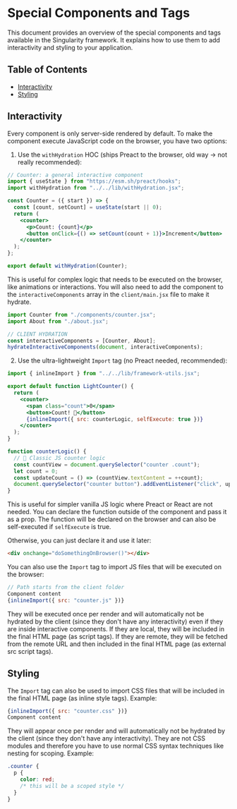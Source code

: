 # Special Components and Tags

This document provides an overview of the special components and tags available in the Singularity framework. It explains how to use them to add interactivity and styling to your application.

## Table of Contents

- [Interactivity](#interactivity)
- [Styling](#styling)

## Interactivity

Every component is only server-side rendered by default. To make the component execute JavaScript code on the browser, you have two options:

1. Use the `withHydration` HOC (ships Preact to the browser, old way -> not really recommended):

```jsx
// Counter: a general interactive component
import { useState } from "https://esm.sh/preact/hooks";
import withHydration from "../../lib/withHydration.jsx";

const Counter = ({ start }) => {
  const [count, setCount] = useState(start || 0);
  return (
    <counter>
      <p>Count: {count}</p>
      <button onClick={() => setCount(count + 1)}>Increment</button>
    </counter>
  );
};

export default withHydration(Counter);
```

This is useful for complex logic that needs to be executed on the browser, like animations or interactions. You will also need to add the component to the `interactiveComponents` array in the `client/main.jsx` file to make it hydrate.

```jsx
import Counter from "./components/counter.jsx";
import About from "./about.jsx";

// CLIENT HYDRATION
const interactiveComponents = [Counter, About];
hydrateInteractiveComponents(document, interactiveComponents);
```

2. Use the ultra-lightweight `Import` tag (no Preact needed, recommended):

```jsx
import { inlineImport } from "../../lib/framework-utils.jsx";

export default function LightCounter() {
  return (
    <counter>
      <span class="count">0</span>
      <button>Count! 🚀</button>
      {inlineImport({ src: counterLogic, selfExecute: true })}
    </counter>
  );
}

function counterLogic() {
  // 🎯 Classic JS counter logic
  const countView = document.querySelector("counter .count");
  let count = 0;
  const updateCount = () => (countView.textContent = ++count);
  document.querySelector("counter button").addEventListener("click", updateCount);
}
```

This is useful for simpler vanilla JS logic where Preact or React are not needed. You can declare the function outside of the component and pass it as a prop. The function will be declared on the browser and can also be self-executed if `selfExecute` is true.

Otherwise, you can just declare it and use it later:

```html
<div onchange="doSomethingOnBrowser()"></div>
```

You can also use the `Import` tag to import JS files that will be executed on the browser:

```jsx
// Path starts from the client folder
Component content
{inlineImport({ src: "counter.js" })}
```

They will be executed once per render and will automatically not be hydrated by the client (since they don't have any interactivity) even if they are inside interactive components. If they are local, they will be included in the final HTML page (as script tags). If they are remote, they will be fetched from the remote URL and then included in the final HTML page (as external src script tags).

## Styling

The `Import` tag can also be used to import CSS files that will be included in the final HTML page (as inline style tags). Example:

```jsx
{inlineImport({ src: "counter.css" })}
Component content
```

They will appear once per render and will automatically not be hydrated by the client (since they don't have any interactivity). They are not CSS modules and therefore you have to use normal CSS syntax techniques like nesting for scoping. Example:

```css
.counter {
  p {
    color: red;
    /* this will be a scoped style */
  }
}
```
